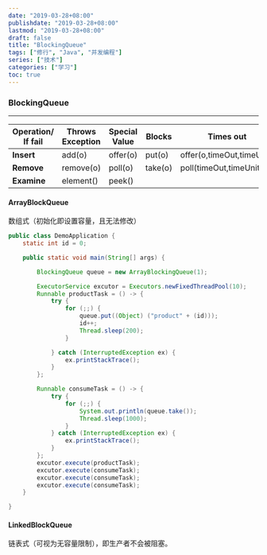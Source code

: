 ```yaml
---
date: "2019-03-28+08:00"
publishdate: "2019-03-28+08:00"
lastmod: "2019-03-28+08:00"
draft: false
title: "BlockingQueue"
tags: ["修行", "Java", "并发编程"]
series: ["技术"]
categories: ["学习"]
toc: true
---
```



### BlockingQueue

---

| Operation/ If fail | Throws Exception | Special Value | Blocks  | Times out                 |      |
| ------------------ | ---------------- | ------------- | ------- | ------------------------- | ---- |
| **Insert**         | add(o)           | offer(o)      | put(o)  | offer(o,timeOut,timeUnit) |      |
| **Remove**         | remove(o)        | poll(o)       | take(o) | poll(timeOut,timeUnit)    |      |
| **Examine**        | element()        | peek()        |         |                           |      |

#### ArrayBlockQueue

数组式（初始化即设置容量，且无法修改）


```java
public class DemoApplication {
	static int id = 0;

	public static void main(String[] args) {

		BlockingQueue queue = new ArrayBlockingQueue(1);

		ExecutorService excutor = Executors.newFixedThreadPool(10);
		Runnable productTask = () -> {
			try {
				for (;;) {
					queue.put((Object) ("product" + (id)));
					id++;
					Thread.sleep(200);
				}

			} catch (InterruptedException ex) {
				ex.printStackTrace();
			}
		};

		Runnable consumeTask = () -> {
			try {
				for (;;) {
					System.out.println(queue.take());
					Thread.sleep(1000);
				}
			} catch (InterruptedException ex) {
				ex.printStackTrace();
			}
		};
		excutor.execute(productTask);
		excutor.execute(consumeTask);
		excutor.execute(consumeTask);
		excutor.execute(consumeTask);
	}

}
```

#### LinkedBlockQueue

链表式（可视为无容量限制），即生产者不会被阻塞。
